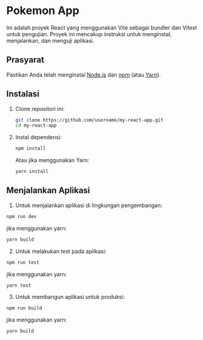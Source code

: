 # Pokemon App

Ini adalah proyek React yang menggunakan Vite sebagai bundler dan Vitest untuk pengujian.
Proyek ini mencakup instruksi untuk menginstal, menjalankan, dan menguji aplikasi.

## Prasyarat

Pastikan Anda telah menginstal [Node.js](https://nodejs.org/) dan [npm](https://www.npmjs.com/) (atau [Yarn](https://yarnpkg.com/)).

## Instalasi

1. Clone repositori ini:
    ```bash
    git clone https://github.com/username/my-react-app.git
    cd my-react-app
    ```

2. Instal dependensi:
    ```bash
    npm install
    ```

    Atau jika menggunakan Yarn:
    ```bash
    yarn install
    ```

## Menjalankan Aplikasi

1. Untuk menjalankan aplikasi di lingkungan pengembangan:

```bash
npm run dev
```

jika menggunakan yarn:

```bash
yarn build
```

2. Untuk melakukan test pada aplikasi:

  ```bash
  npm run test
  ```

  jika menggunakan yarn:

  ```bash
  yarn test
  ```

3. Untuk membangun aplikasi untuk produksi:

  ```bash
  npm run build
  ```

  jika menggunakan yarn:

  ```bash
  yarn build
  ```